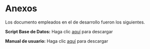 # Anexos #

Los documento empleados en el de desarrollo fueron los siguientes.

**Script Base de Datos:** Haga clic [aquí](http://jpa3icesi.googlecode.com/files/ScriptBD.sql) para descargar

**Manual de usuario:** Haga clic [aquí](http://jpa3icesi.googlecode.com/files/Manual-Usuario-SAMI.pdf) para descargar